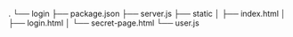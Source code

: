 .
└── login
├── package.json
├── server.js
├── static
│ ├── index.html
│ ├── login.html
│ └── secret-page.html
└── user.js
